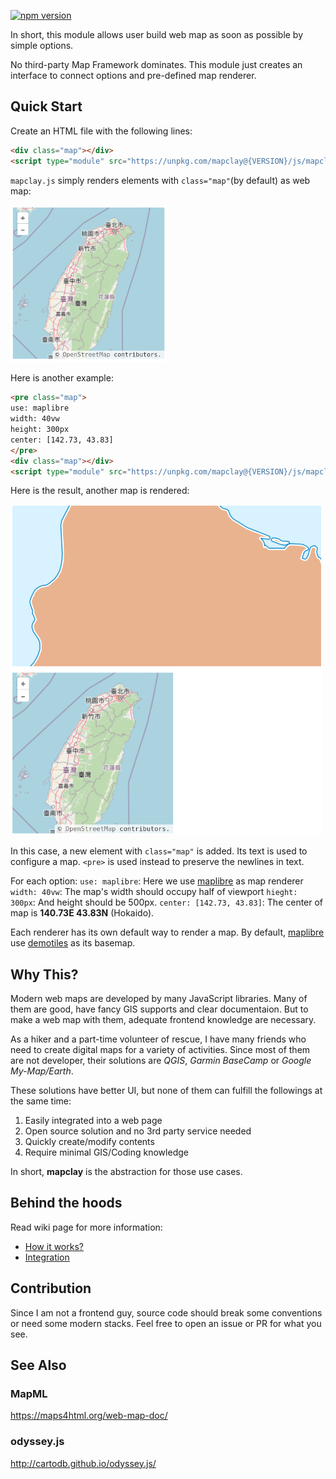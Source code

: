 [![npm version](https://badge.fury.io/js/mapclay.svg)](https://badge.fury.io/js/mapclay)

In short, this module allows user build web map as soon as possible by simple options.

No third-party Map Framework dominates.
This module just creates an interface to connect options and pre-defined map renderer.

## Quick Start

Create an HTML file with the following lines:

```html
<div class="map"></div>
<script type="module" src="https://unpkg.com/mapclay@{VERSION}/js/mapclay.js"></script>
```

`mapclay.js` simply renders elements with `class="map"`(by default) as web map:

<img width="250px" src="resources/example_1.png">


Here is another example:

```html
<pre class="map">
use: maplibre
width: 40vw
height: 300px
center: [142.73, 43.83]
</pre>
<div class="map"></div>
<script type="module" src="https://unpkg.com/mapclay@{VERSION}/js/mapclay.js"></script>
```

Here is the result, another map is rendered:

<img width="500px" src="resources/example_2.png">

In this case, a new element with `class="map"` is added. Its text is used to configure a map.
`<pre>` is used instead to preserve the newlines in text.

For each option:
`use: maplibre`: Here we use [maplibre][] as map renderer
`width: 40vw`: The map's width should occupy half of viewport
`hieght: 300px`: And height should be 500px.
`center: [142.73, 43.83]`: The center of map is **140.73E 43.83N** (Hokaido).

Each renderer has its own default way to render a map.
By default, [maplibre][] use [demotiles][] as its basemap.


## Why This?

Modern web maps are developed by many JavaScript libraries.
Many of them are good, have fancy GIS supports and clear documentaion.
But to make a web map with them, adequate frontend knowledge are necessary.

As a hiker and a part-time volunteer of rescue, I have many friends who need to 
create digital maps for a variety of activities. Since most of them are not 
developer, their solutions are *QGIS*, *Garmin BaseCamp* or *Google My-Map/Earth*.

These solutions have better UI, but none of them can fulfill the followings 
at the same time:

1. Easily integrated into a web page
1. Open source solution and no 3rd party service needed
1. Quickly create/modify contents
1. Require minimal GIS/Coding knowledge

In short, **mapclay** is the abstraction for those use cases.


## Behind the hoods

Read wiki page for more information:
- [How it works?][]
- [Integration][]


## Contribution

Since I am not a frontend guy, source code should break some conventions or
need some modern stacks. Feel free to open an issue or PR for what you see.

## See Also

### MapML
https://maps4html.org/web-map-doc/

### odyssey.js
http://cartodb.github.io/odyssey.js/

[maplibre]:     https://maplibre.org/projects/maplibre-gl-js/
[demotiles]:    https://github.com/maplibre/demotiles/
[How it works?]: /typebrook/mapclay.js/wiki/How-it-works
[Integration]: /typebrook/mapclay.js/wiki/Integration
